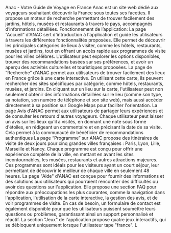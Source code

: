 Anac - Votre Guide de Voyage en France
Anac est un site web dédié aux voyageurs souhaitant découvrir la France sous toutes
ses facettes. Il propose un moteur de recherche permettant de trouver facilement des
jardins, hôtels, musées et restaurants à travers le pays, accompagnés d’informations
détaillées.
Fonctionnement de l’application:
La page “Accueil” d'ANAC sert d'introduction
à l'application et guide les utilisateurs à
travers les différentes fonctionnalités
proposées. Elle permet de découvrir les
principales catégories de lieux à visiter,
comme les hôtels, restaurants, musées et
jardins, tout en offrant un accès rapide aux
programmes de visite pour les villes
célèbres.
L'utilisateur peut explorer les options disponibles, trouver des recommandations basées sur
ses préférences, et avoir un aperçu des activités culturelles et touristiques proposées.
La page de “Recherche” d'ANAC permet aux
utilisateurs de trouver facilement des lieux
en France grâce à une carte interactive. En
utilisant cette carte, ils peuvent rechercher
des sites spécifiques par catégorie, comme
hôtels, restaurants, musées, et jardins. En
cliquant sur un lieu sur la carte, l'utilisateur
peut non seulement obtenir des informations
détaillées sur le lieu (comme son type, sa notation, son numéro de téléphone et son site web),
mais aussi accéder directement à sa position sur Google Maps pour faciliter l'orientation.
La page Avis d'ANAC permet aux
utilisateurs de partager leurs expériences et
de consulter les retours d'autres voyageurs.
Chaque utilisateur peut laisser un avis sur les
lieux qu'il a visités, en donnant une note sous
forme d'étoiles, en rédigeant un
commentaire et en précisant la date de sa
visite. Cela permet à la communauté de
bénéficier de recommandations
authentiques
La page “Programme” sur ANAC
propose des itinéraires de visite de
deux jours pour cinq grandes villes
françaises : Paris, Lyon, Lille, Marseille
et Nancy. Chaque programme est
conçu pour offrir une expérience
complète de la ville, en mettant en
avant les sites incontournables, les
musées, restaurants et autres
attractions majeures. Ces programmes sont idéals pour les visiteurs ayant un court
séjour, leur permettant de découvrir le meilleur de chaque ville en seulement 48 heures.
La page "Aide" d'ANAC est conçue
pour fournir des informations et des
solutions aux utilisateurs qui
pourraient rencontrer des difficultés
ou avoir des questions sur
l'application. Elle propose une section
FAQ pour répondre aux
préoccupations les plus courantes,
comme la navigation dans l'application, l'utilisation de la carte interactive, la gestion des
avis, et de voir programmes de visite. En cas de besoin, un formulaire de contact est
également disponible pour que les utilisateurs puissent soumettre leurs questions ou
problèmes, garantissant ainsi un support personnalisé et réactif.
La section "Jeux" de l'application
propose quatre jeux interactifs, qui se
débloquent uniquement lorsque
l'utilisateur tape "france". L
